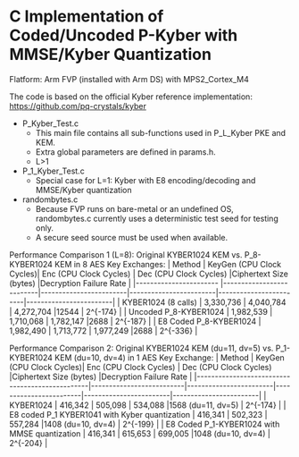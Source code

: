 # C Implementation of Coded/Uncoded P-Kyber with MMSE/Kyber Quantization
Flatform: Arm FVP (installed with Arm DS) with MPS2_Cortex_M4

The code is based on the official Kyber reference implementation: https://github.com/pq-crystals/kyber

- P_Kyber_Test.c
  - This main file contains all sub-functions used in P_L_Kyber PKE and KEM.
  - Extra global parameters are defined in params.h.
  - L>1
- P_1_Kyber_Test.c
  - Special case for L=1: Kyber with E8 encoding/decoding and MMSE/Kyber quantization
- randombytes.c
  - Because FVP runs on bare-metal or an undefined OS, randombytes.c currently uses a deterministic test seed for testing only.
  - A secure seed source must be used when available.

Performance Comparison 1 (L=8): Original KYBER1024 KEM vs. P_8-KYBER1024 KEM in 8 AES Key Exchanges:
| Method                 | KeyGen (CPU Clock Cycles)| Enc (CPU Clock Cycles) | Dec (CPU Clock Cycles) |Ciphertext Size (bytes) |Decryption Failure Rate |
|----------------------- |--------------------------|------------------------|------------------------|------------------------|------------------------|
| KYBER1024 (8 calls)    | 3,330,736                | 4,040,784              | 4,272,704              |12544                   | 2^{-174}               |
| Uncoded P_8-KYBER1024  | 1,982,539                | 1,710,068              | 1,782,147              |2688                    | 2^{-187}               |
| E8 Coded P_8-KYBER1024 | 1,982,490                | 1,713,772              | 1,977,249              |2688                    | 2^{-336}               |
 
Performance Comparison 2: Original KYBER1024 KEM (du=11, dv=5) vs. P_1-KYBER1024 KEM (du=10, dv=4) in 1 AES Key Exchange:
| Method                                         | KeyGen (CPU Clock Cycles)| Enc (CPU Clock Cycles) | Dec (CPU Clock Cycles) |Ciphertext Size (bytes) |Decryption Failure Rate |
|------------------------------------------------|--------------------------|------------------------|------------------------|------------------------|------------------------|
| KYBER1024                                      | 416,342                  | 505,098                | 534,088                |1568  (du=11, dv=5)     | 2^{-174}               |
| E8 coded P_1 KYBER1041 with Kyber quantization | 416,341                  | 502,323                | 557,284                |1408  (du=10, dv=4)     | 2^{-199}               |
| E8 Coded P_1-KYBER1024 with MMSE quantization  | 416,341                  | 615,653                | 699,005                |1048  (du=10, dv=4)     | 2^{-204}               |
